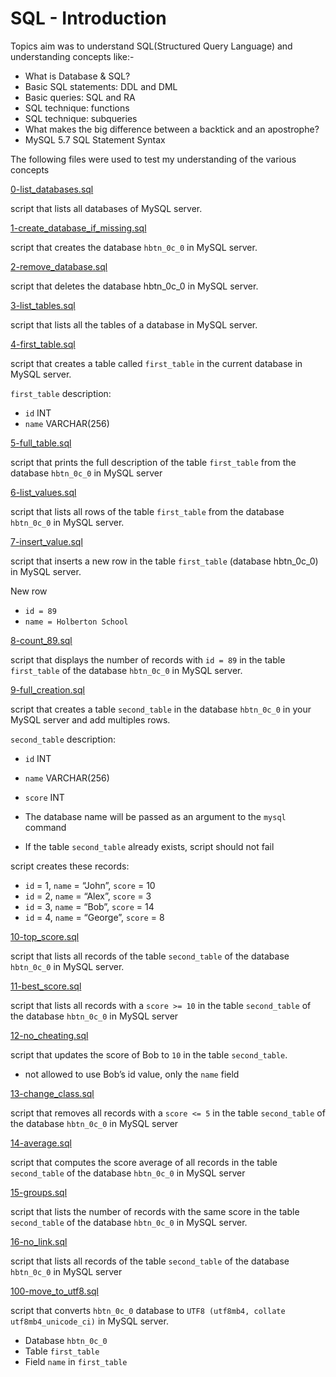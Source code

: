 # SQL - Introduction

Topics aim was to understand SQL(Structured Query Language) and understanding concepts like:-

* What is Database & SQL?
* Basic SQL statements: DDL and DML
* Basic queries: SQL and RA
* SQL technique: functions
* SQL technique: subqueries
* What makes the big difference between a backtick and an apostrophe?
* MySQL 5.7 SQL Statement Syntax

The following files were used to test my understanding of the various concepts

[0-list_databases.sql](../0x0D-SQL_introduction/0-list_databases.sql)

script that lists all databases of MySQL server.

[1-create_database_if_missing.sql](../0x0D-SQL_introduction/1-create_database_if_missing.sql)

script that creates the database `hbtn_0c_0` in MySQL server.

[2-remove_database.sql](../0x0D-SQL_introduction/2-remove_database.sql)

script that deletes the database hbtn_0c_0 in MySQL server.

[3-list_tables.sql](../0x0D-SQL_introduction/3-list_tables.sql)

script that lists all the tables of a database in MySQL server.

[4-first_table.sql](../0x0D-SQL_introduction/4-first_table.sql)

script that creates a table called `first_table` in the current database in MySQL server.

`first_table` description:
* `id` INT
* `name` VARCHAR(256)

[5-full_table.sql](../0x0D-SQL_introduction/5-full_table.sql)

script that prints the full description of the table `first_table` from the database `hbtn_0c_0` in MySQL server

[6-list_values.sql](../0x0D-SQL_introduction/6-list_values.sql)

script that lists all rows of the table `first_table` from the database `hbtn_0c_0` in MySQL server.

[7-insert_value.sql](../0x0D-SQL_introduction/7-insert_value.sql)

script that inserts a new row in the table `first_table` (database hbtn_0c_0) in MySQL server.

New row
* `id = 89`
* `name = Holberton School`

[8-count_89.sql](../0x0D-SQL_introduction/8-count_89.sql)

script that displays the number of records with `id = 89` in the table `first_table` of the database `hbtn_0c_0` in MySQL server.

[9-full_creation.sql](../0x0D-SQL_introduction/9-full_creation.sql)

script that creates a table `second_table` in the database `hbtn_0c_0` in your MySQL server and add multiples rows.

`second_table` description:

* `id` INT
* `name` VARCHAR(256)
* `score` INT

* The database name will be passed as an argument to the `mysql` command
* If the table `second_table` already exists, script should not fail

script creates these records:

* `id` = 1, `name` = “John”, `score` = 10
* `id` = 2, `name` = “Alex”, `score` = 3
* `id` = 3, `name` = “Bob”, `score` = 14
* `id` = 4, `name` = “George”, `score` = 8

[10-top_score.sql](../0x0D-SQL_introduction/10-top_score.sql)

script that lists all records of the table `second_table` of the database `hbtn_0c_0` in MySQL server.

[11-best_score.sql](../0x0D-SQL_introduction/11-best_score.sql)

script that lists all records with a `score >= 10` in the table `second_table` of the database `hbtn_0c_0` in MySQL server

[12-no_cheating.sql](../0x0D-SQL_introduction/12-no_cheating.sql)

script that updates the score of Bob to `10` in the table `second_table`.
* not allowed to use Bob’s id value, only the  `name` field

[13-change_class.sql](../main/0x0D-SQL_introduction/13-change_class.sql)

script that removes all records with a `score <= 5` in the table `second_table` of the database `hbtn_0c_0` in MySQL server

[14-average.sql](../0x0D-SQL_introduction/14-average.sql)

script that computes the score average of all records in the table `second_table` of the database `hbtn_0c_0` in MySQL server

[15-groups.sql](../0x0D-SQL_introduction/15-groups.sql)

script that lists the number of records with the same score in the table `second_table` of the database `hbtn_0c_0` in MySQL server.

[16-no_link.sql](../0x0D-SQL_introduction/16-no_link.sql)

script that lists all records of the table `second_table` of the database `hbtn_0c_0` in MySQL server

[100-move_to_utf8.sql](../0x0D-SQL_introduction/100-move_to_utf8.sql)

script that converts `hbtn_0c_0` database to `UTF8 (utf8mb4, collate utf8mb4_unicode_ci)` in MySQL server.

* Database `hbtn_0c_0`
* Table `first_table`
* Field `name` in `first_table`

[]()
